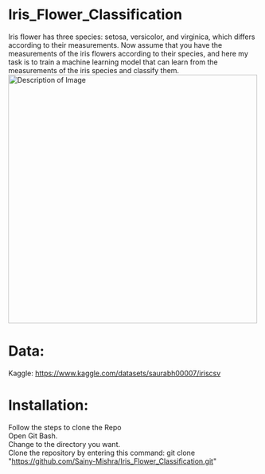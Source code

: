 # Iris_Flower_Classification
Iris flower has three species: setosa, versicolor, and virginica, which differs according to their measurements. Now assume that you have the measurements of the iris flowers according to their species, and here my task is to train a machine learning model that can learn from the measurements of the iris species and classify them.
<img src="https://camo.githubusercontent.com/9747c2a717d6625ac9679e3d1624af6080174fed9be7d96aedb3dacd46f4f44f/68747470733a2f2f6d69726f2e6d656469756d2e636f6d2f6d61782f3837352f312a37626e4c4b73436858713934516a744169526e3430772e706e67" alt="Description of Image" width="500" height="auto">

# Data:
Kaggle: https://www.kaggle.com/datasets/saurabh00007/iriscsv

# Installation:
Follow the steps to clone the Repo
<br>
Open Git Bash.
<br>
Change to the directory you want.
<br>
Clone the repository by entering this command: git clone "https://github.com/Sainy-Mishra/Iris_Flower_Classification.git"
